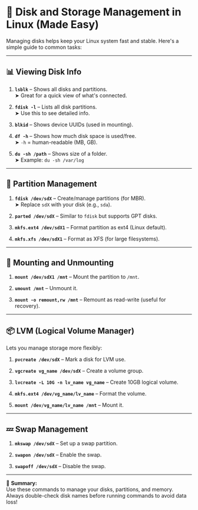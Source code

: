 # 💾 Disk and Storage Management in Linux (Made Easy)

Managing disks helps keep your Linux system fast and stable. Here's a simple guide to common tasks:

---

## 📊 Viewing Disk Info

1. **`lsblk`** – Shows all disks and partitions.  
   ➤ Great for a quick view of what's connected.

2. **`fdisk -l`** – Lists all disk partitions.  
   ➤ Use this to see detailed info.

3. **`blkid`** – Shows device UUIDs (used in mounting).

4. **`df -h`** – Shows how much disk space is used/free.  
   ➤ `-h` = human-readable (MB, GB).

5. **`du -sh /path`** – Shows size of a folder.  
   ➤ Example: `du -sh /var/log`

---

## 🧱 Partition Management

1. **`fdisk /dev/sdX`** – Create/manage partitions (for MBR).  
   ➤ Replace `sdX` with your disk (e.g., `sda`).

2. **`parted /dev/sdX`** – Similar to `fdisk` but supports GPT disks.

3. **`mkfs.ext4 /dev/sdX1`** – Format partition as ext4 (Linux default).

4. **`mkfs.xfs /dev/sdX1`** – Format as XFS (for large filesystems).

---

## 📂 Mounting and Unmounting

1. **`mount /dev/sdX1 /mnt`** – Mount the partition to `/mnt`.

2. **`umount /mnt`** – Unmount it.

3. **`mount -o remount,rw /mnt`** – Remount as read-write (useful for recovery).

---

## 📦 LVM (Logical Volume Manager)

Lets you manage storage more flexibly:

1. **`pvcreate /dev/sdX`** – Mark a disk for LVM use.

2. **`vgcreate vg_name /dev/sdX`** – Create a volume group.

3. **`lvcreate -L 10G -n lv_name vg_name`** – Create 10GB logical volume.

4. **`mkfs.ext4 /dev/vg_name/lv_name`** – Format the volume.

5. **`mount /dev/vg_name/lv_name /mnt`** – Mount it.

---

## 💤 Swap Management

1. **`mkswap /dev/sdX`** – Set up a swap partition.

2. **`swapon /dev/sdX`** – Enable the swap.

3. **`swapoff /dev/sdX`** – Disable the swap.

---

🧠 **Summary:**  
Use these commands to manage your disks, partitions, and memory. Always double-check disk names before running commands to avoid data loss!
